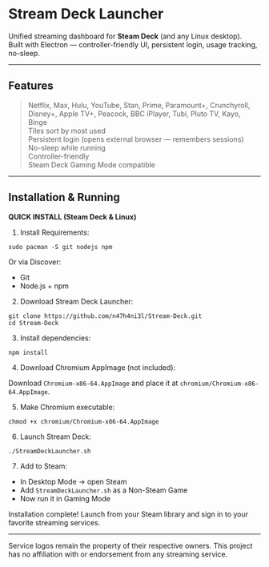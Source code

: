 # Stream Deck Launcher

Unified streaming dashboard for **Steam Deck** (and any Linux desktop).  
Built with Electron — controller-friendly UI, persistent login, usage tracking, no-sleep.

---

## Features

> Netflix, Max, Hulu, YouTube, Stan, Prime, Paramount+, Crunchyroll, Disney+, Apple TV+, Peacock, BBC iPlayer, Tubi, Pluto TV, Kayo, Binge  
> Tiles sort by most used  
> Persistent login (opens external browser — remembers sessions)  
> No-sleep while running  
> Controller-friendly  
> Steam Deck Gaming Mode compatible  

---

## Installation & Running
**QUICK INSTALL (Steam Deck & Linux)**

1. Install Requirements:

```
sudo pacman -S git nodejs npm
```

Or via Discover:

* Git
* Node.js + npm

2. Download Stream Deck Launcher:

```
git clone https://github.com/n47h4ni3l/Stream-Deck.git
cd Stream-Deck
```

3. Install dependencies:

```
npm install
```

4. Download Chromium AppImage (not included):

Download `Chromium-x86-64.AppImage` and place it at `chromium/Chromium-x86-64.AppImage`.

5. Make Chromium executable:

```
chmod +x chromium/Chromium-x86-64.AppImage
```

6. Launch Stream Deck:

```
./StreamDeckLauncher.sh
```

7. Add to Steam:

* In Desktop Mode → open Steam
* Add `StreamDeckLauncher.sh` as a Non-Steam Game
* Now run it in Gaming Mode

Installation complete! Launch from your Steam library and sign in to your favorite streaming services.

---

Service logos remain the property of their respective owners. This project has no affiliation with or endorsement from any streaming service.
